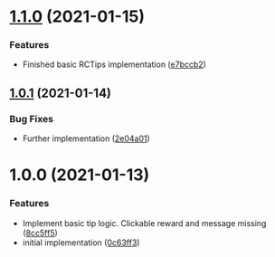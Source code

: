 # [1.1.0](https://github.com/raidcraft/rctips/compare/v1.0.1...v1.1.0) (2021-01-15)


### Features

* Finished basic RCTips implementation ([e7bccb2](https://github.com/raidcraft/rctips/commit/e7bccb2e978a019ab8acbdf76d6fa1fb1e4b3db6))

## [1.0.1](https://github.com/raidcraft/rctips/compare/v1.0.0...v1.0.1) (2021-01-14)


### Bug Fixes

* Further implementation ([2e04a01](https://github.com/raidcraft/rctips/commit/2e04a01daebb04d10d1c2248d09dd56683e7f69f))

# 1.0.0 (2021-01-13)


### Features

* Implement basic tip logic. Clickable reward and message missing ([8cc5ff5](https://github.com/raidcraft/rctips/commit/8cc5ff5757dd294a27723c4d065ea7eaa63d2277))
* initial implementation ([0c63ff3](https://github.com/raidcraft/rctips/commit/0c63ff386a2f57f07f5862dbef6208312276a58c))
